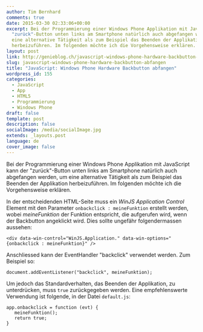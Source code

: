 ```yaml
---
author: Tim Bernhard
comments: true
date: 2015-03-30 02:33:06+00:00
excerpt: Bei der Programmierung einer Windows Phone Applikation mit JavaScript kann der
  "zurück"-Button unten links am Smartphone natürlich auch abgefangen werden, um
  eine alternative Tätigkeit als zum Beispiel das Beenden der Applikation
  herbeizuführen. Im folgenden möchte ich die Vorgehensweise erklären.
layout: post
link: http://genieblog.ch/javascript-windows-phone-hardware-backbutton-abfangen/
slug: javascript-windows-phone-hardware-backbutton-abfangen
title: "JavaScript: Windows Phone Hardware Backbutton abfangen"
wordpress_id: 155
categories:
  - JavaScript
  - App 
  - HTML5 
  - Programmierung 
  - Windows Phone
draft: false
template: post
description: false
socialImage: /media/socialImage.jpg
extends: _layouts.post
language: de
cover_image: false
---
```


Bei der Programmierung einer Windows Phone Applikation mit JavaScript kann der "zurück"-Button unten links am Smartphone natürlich auch abgefangen werden, um eine alternative Tätigkeit als zum Beispiel das Beenden der Applikation herbeizuführen. Im folgenden möchte ich die Vorgehensweise erklären.

In der entscheidenden HTML-Seite muss ein _WinJS Application Control_ Element mit den Parameter `onbackclick : meineFunktion` erstellt werden, wobei _meineFunktion_ der Funktion entspricht, die aufgerufen wird, wenn der Backbutton angeklickt wird. Dies sollte ungefähr folgendermassen aussehen:

    <div data-win-control="WinJS.Application." data-win-options="{onbackclick : meineFunktion}" />

Anschliessed kann der EventHandler "backclick" verwendet werden. Zum Beispiel so:

    document.addEventListener("backclick", meineFunktion);

Um jedoch das Standardverhalten, das Beenden der Applikation, zu unterdrücken, muss `true` zurückgegeben werden. Eine empfehlenswerte Verwendung ist folgende, in der Datei `default.js`:

    app.onbackclick = function (evt) {
       meineFunktion();
       return true;
    }
